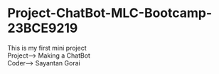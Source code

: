# Project-ChatBot-MLC-Bootcamp-23BCE9219
This is my first mini project
<br>
Project--> Making a ChatBot
<br>
Coder--> Sayantan Gorai
